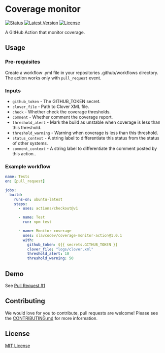# Coverage monitor

[![Status][ico-github-actions]][link-github]
[![Latest Version][ico-version]][link-github]
[![License][ico-license]][link-license]

[ico-github-actions]: https://github.com/slavcodev/coverage-monitor-action/workflows/build/badge.svg
[ico-version]: https://img.shields.io/github/tag/slavcodev/coverage-monitor-action.svg?label=latest
[ico-license]: https://img.shields.io/badge/License-MIT-blue.svg

[link-github]: https://github.com/slavcodev/coverage-monitor-action
[link-license]: LICENSE
[link-contributing]: .github/CONTRIBUTING.md

A GitHub Action that monitor coverage.

## Usage

### Pre-requisites

Create a workflow .yml file in your repositories .github/workflows directory.
The action works only with `pull_request` event.

### Inputs

- `github_token` - The GITHUB_TOKEN secret.
- `clover_file` - Path to Clover XML file.
- `check` - Whether check the coverage thresholds.
- `comment` - Whether comment the coverage report.
- `threshold_alert` - Mark the build as unstable when coverage is less than this threshold.
- `threshold_warning` - Warning when coverage is less than this threshold.
- `status_context` - A string label to differentiate this status from the status of other systems.
- `comment_context` - A string label to differentiate the comment posted by this action..

### Example workflow 

~~~yaml
name: Tests
on: [pull_request]

jobs:
  build:
    runs-on: ubuntu-latest
    steps:
      - uses: actions/checkout@v1

      - name: Test
        run: npm test

      - name: Monitor coverage
        uses: slavcodev/coverage-monitor-action@1.0.1
        with:
          github_token: ${{ secrets.GITHUB_TOKEN }}
          clover_file: "logs/clover.xml"
          threshold_alert: 10
          threshold_warning: 50
~~~

## Demo

See [Pull Request #1](https://github.com/slavcodev/coverage-monitor-action/pull/1)

## Contributing

We would love for you to contribute, pull requests are welcome!
Please see the [CONTRIBUTING.md][link-contributing] for more information.


## License

[MIT License][link-license]
